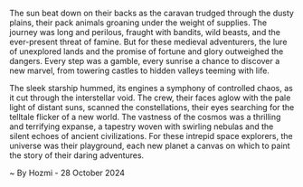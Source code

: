 
The sun beat down on their backs as the caravan trudged through the dusty plains, their pack animals groaning under the weight of supplies.  The journey was long and perilous, fraught with bandits, wild beasts, and the ever-present threat of famine.  But for these medieval adventurers, the lure of unexplored lands and the promise of fortune and glory outweighed the dangers.  Every step was a gamble, every sunrise a chance to discover a new marvel, from towering castles to hidden valleys teeming with life. 

The sleek starship hummed, its engines a symphony of controlled chaos, as it cut through the interstellar void.  The crew, their faces aglow with the pale light of distant suns, scanned the constellations, their eyes searching for the telltale flicker of a new world.  The vastness of the cosmos was a thrilling and terrifying expanse, a tapestry woven with swirling nebulas and the silent echoes of ancient civilizations.  For these intrepid space explorers, the universe was their playground, each new planet a canvas on which to paint the story of their daring adventures. 

~ By Hozmi - 28 October 2024
